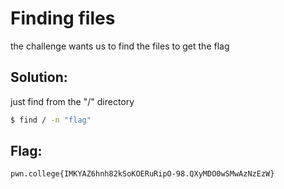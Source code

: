 
# Finding files 
the challenge wants us to find the files to get the flag 

## Solution:


just find from the "/" directory

```sh
$ find / -n "flag"
```

## Flag: 

```
pwn.college{IMKYAZ6hnh82kSoKOERuRipO-98.QXyMDO0wSMwAzNzEzW}
```


